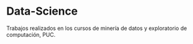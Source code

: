 # Data-Science

Trabajos realizados en los cursos de minería de datos y exploratorio de computación, PUC.
